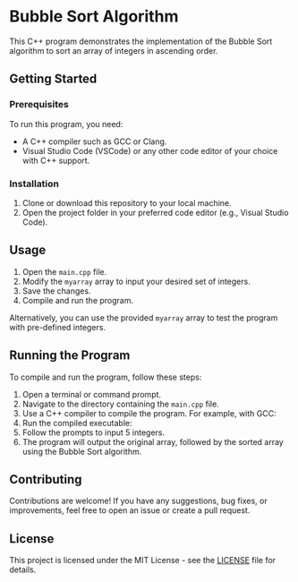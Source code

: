 
# Bubble Sort Algorithm

This C++ program demonstrates the implementation of the Bubble Sort algorithm to sort an array of integers in ascending order.

## Getting Started

### Prerequisites

To run this program, you need:

- A C++ compiler such as GCC or Clang.
- Visual Studio Code (VSCode) or any other code editor of your choice with C++ support.

### Installation

1. Clone or download this repository to your local machine.
2. Open the project folder in your preferred code editor (e.g., Visual Studio Code).

## Usage

1. Open the `main.cpp` file.
2. Modify the `myarray` array to input your desired set of integers.
3. Save the changes.
4. Compile and run the program.

Alternatively, you can use the provided `myarray` array to test the program with pre-defined integers.

## Running the Program

To compile and run the program, follow these steps:

1. Open a terminal or command prompt.
2. Navigate to the directory containing the `main.cpp` file.
3. Use a C++ compiler to compile the program. For example, with GCC:
4. Run the compiled executable:
5. Follow the prompts to input 5 integers.
6. The program will output the original array, followed by the sorted array using the Bubble Sort algorithm.

## Contributing

Contributions are welcome! If you have any suggestions, bug fixes, or improvements, feel free to open an issue or create a pull request.

## License

This project is licensed under the MIT License - see the [LICENSE](LICENSE) file for details.

